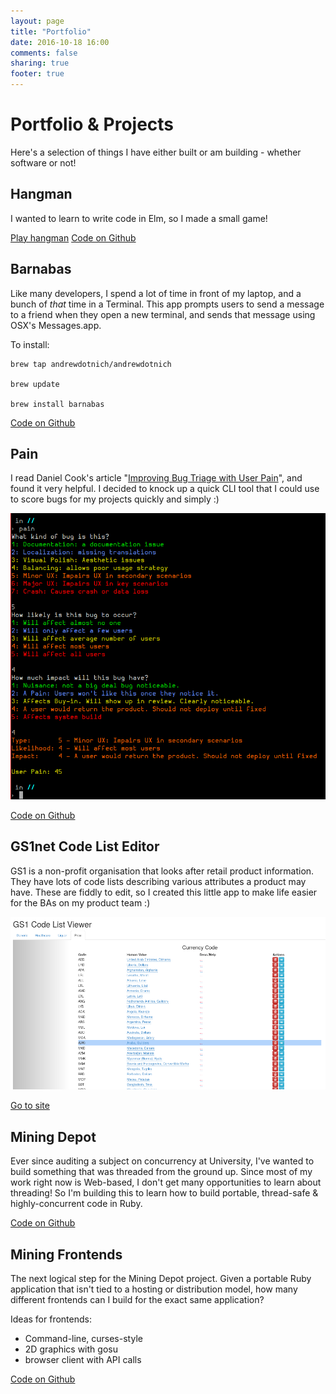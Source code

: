 ```yaml
---
layout: page
title: "Portfolio"
date: 2016-10-18 16:00
comments: false
sharing: true
footer: true
---
```

# Portfolio &amp; Projects

Here's a selection of things I have either built or am building - whether software or not!

## Hangman <i class=‘icon-elm’></i>

I wanted to learn to write code in Elm, so I made a small game!

[Play hangman][hangman-game]
[Code on Github][hangman-code]

## Barnabas <i class='icon-crystal'></i>

Like many developers, I spend a lot of time in front of my laptop, and a bunch of _that_ time in a Terminal.
This app prompts users to send a message to a friend when they open a new terminal, and sends that message
using OSX's Messages.app.

To install:

```
brew tap andrewdotnich/andrewdotnich

brew update

brew install barnabas
```

[Code on Github][barnabas-code]

## Pain <i class='icon-ruby'></i>

I read Daniel Cook's article "[Improving Bug Triage with User Pain][pain]", and found it very helpful.
I decided to knock up a quick CLI tool that I could use to score bugs for my projects quickly and simply :)

<img src="/images/pain.png">

[Code on Github][3]

## GS1net Code List Editor <i class='icon-javascript'></i>
GS1 is a non-profit organisation that looks after retail product information. They have lots of code lists describing various attributes a product may have. These are fiddly to edit, so I created this little app to make life easier for the BAs on my product team :)

<img src="/images/gs1_code_editor.png">

[Go to site][4]

## Mining Depot <i class='icon-ruby'></i>

Ever since auditing a subject on concurrency at University, I've wanted to build something that was threaded from the ground up. Since most of my work right now is Web-based, I don't get many opportunities to learn about threading! So I'm building this to learn how to build portable, thread-safe &amp; highly-concurrent code in Ruby.

[Code on Github][1]

## Mining Frontends <i class='icon-ruby'></i> <i class='icon-javascript'></i>

The next logical step for the Mining Depot project. Given a portable Ruby application that isn't tied to a hosting or distribution model, how many different frontends can I build for the exact same application?

Ideas for frontends:

* Command-line, curses-style
* 2D graphics with gosu
* browser client with API calls

[Code on Github][2]


[1]: http://github.com/anicholson/mining_depot
[2]: http://github.com/anicholson/mining_frontends
[3]: http://github.com/anicholson/pain
[4]: http://gs1net-codelist-editor.herokuapp.com/
[pain]: http://www.lostgarden.com/2008/05/improving-bug-triage-with-user-pain.html
[barnabas-code]: http://github.com/anicholson/barnabas
[hangman-code]: http://github.com/anicholson/elm-hangman
[hangman-game]: http://hangman.dotni.ch/